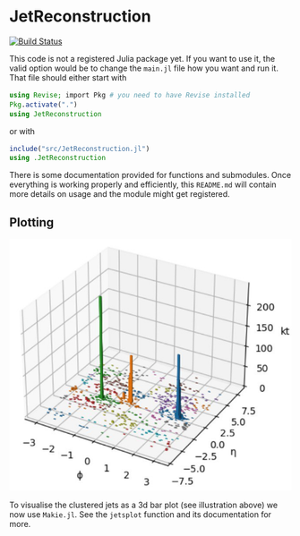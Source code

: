 # JetReconstruction

[![Build Status](https://github.com/gojakuch/JetReconstruction.jl/actions/workflows/CI.yml/badge.svg?branch=main)](https://github.com/gojakuch/JetReconstruction.jl/actions/workflows/CI.yml?query=branch%3Amain)

This code is not a registered Julia package yet. If you want to use it, the valid option would be to change the `main.jl` file how you want and run it. That file should either start with
```julia
using Revise; import Pkg # you need to have Revise installed
Pkg.activate(".")
using JetReconstruction
```
or with
```julia
include("src/JetReconstruction.jl")
using .JetReconstruction
```
There is some documentation provided for functions and submodules. Once everything is working properly and efficiently, this `README.md` will contain more details on usage and the module might get registered.

## Plotting
![illustration](img/illustration.jpeg)

To visualise the clustered jets as a 3d bar plot (see illustration above) we now use `Makie.jl`. See the `jetsplot` function and its documentation for more. 
